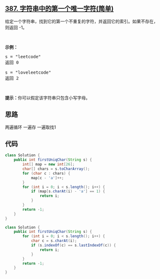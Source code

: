 ## [387. 字符串中的第一个唯一字符(简单)](https://leetcode-cn.com/problems/first-unique-character-in-a-string/)
<div class="notranslate"><p>给定一个字符串，找到它的第一个不重复的字符，并返回它的索引。如果不存在，则返回 -1。</p>

<p>&nbsp;</p>

<p><strong>示例：</strong></p>

<pre>s = "leetcode"
返回 0

s = "loveleetcode"
返回 2
</pre>

<p>&nbsp;</p>

<p><strong>提示：</strong>你可以假定该字符串只包含小写字母。</p>
</div>

## 思路
两遍循环 一遍存 一遍取找1

## 代码
```java
class Solution {
    public int firstUniqChar(String s) {
        int[] map = new int[26];
        char[] chars = s.toCharArray();
        for (char c : chars) {
            map[c - 'a']++;
        }
        for (int i = 0; i < s.length(); i++) {
            if (map[s.charAt(i) - 'a'] == 1) {
                return i;
            }
        }
        return -1;
    }
}
```

```java
class Solution {
    public int firstUniqChar(String s) {
        for (int i = 0; i < s.length(); i++) {
            char c = s.charAt(i);
            if (s.indexOf(c) == s.lastIndexOf(c)) {
                return i;
            }
        }
        return -1;
    }
}
```